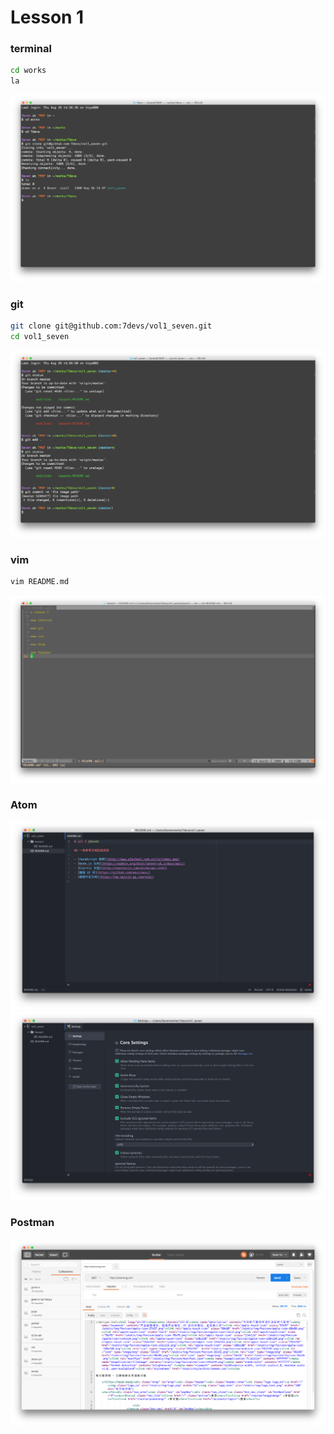 # Lesson 1

### terminal
```bash
cd works
la
```
![terminal](images/L1_terminal_0.png)

### git
```bash
git clone git@github.com:7devs/vol1_seven.git
cd vol1_seven
```
![terminal](images/L1_git_0.png)

### vim
```bash
vim README.md
```
![terminal](images/L1_vim_0.png)

### Atom
![terminal](images/L1_atom_0.png)
![terminal](images/L1_atom_1.png)

### Postman
![terminal](images/L1_postman_0.png)
